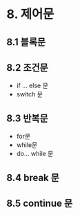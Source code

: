 # 8. 제어문

## 8.1 블록문

## 8.2 조건문

- if ... else 문
- switch 문

## 8.3 반복문

- for문
- while문
- do... while 문

## 8.4 break 문

## 8.5 continue 문
